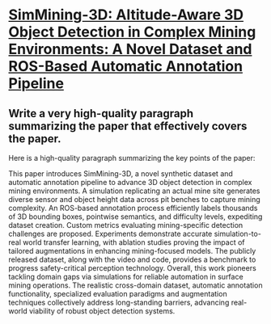 # [SimMining-3D: Altitude-Aware 3D Object Detection in Complex Mining   Environments: A Novel Dataset and ROS-Based Automatic Annotation Pipeline](https://arxiv.org/abs/2312.06113)

## Write a very high-quality paragraph summarizing the paper that effectively covers the paper.

 Here is a high-quality paragraph summarizing the key points of the paper:

This paper introduces SimMining-3D, a novel synthetic dataset and automatic annotation pipeline to advance 3D object detection in complex mining environments. A simulation replicating an actual mine site generates diverse sensor and object height data across pit benches to capture mining complexity. An ROS-based annotation process efficiently labels thousands of 3D bounding boxes, pointwise semantics, and difficulty levels, expediting dataset creation. Custom metrics evaluating mining-specific detection challenges are proposed. Experiments demonstrate accurate simulation-to-real world transfer learning, with ablation studies proving the impact of tailored augmentations in enhancing mining-focused models. The publicly released dataset, along with the video and code, provides a benchmark to progress safety-critical perception technology. Overall, this work pioneers tackling domain gaps via simulations for reliable automation in surface mining operations. The realistic cross-domain dataset, automatic annotation functionality, specialized evaluation paradigms and augmentation techniques collectively address long-standing barriers, advancing real-world viability of robust object detection systems.
